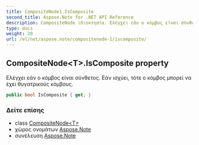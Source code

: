 ```yaml
---
title: CompositeNode1.IsComposite
second_title: Aspose.Note for .NET API Reference
description: CompositeNode ιδιοκτησία. Ελέγχει εάν ο κόμβος είναι σύνθετος. Εάν ισχύει τότε ο κόμβος μπορεί να έχει θυγατρικούς κόμβους.
type: docs
weight: 20
url: /el/net/aspose.note/compositenode-1/iscomposite/
---
```

## CompositeNode&lt;T&gt;.IsComposite property

Ελέγχει εάν ο κόμβος είναι σύνθετος. Εάν ισχύει, τότε ο κόμβος μπορεί να έχει θυγατρικούς κόμβους.

```csharp
public bool IsComposite { get; }
```

### Δείτε επίσης

* class [CompositeNode&lt;T&gt;](../)
* χώρος ονομάτων [Aspose.Note](../../compositenode-1/)
* συνέλευση [Aspose.Note](../../../)



